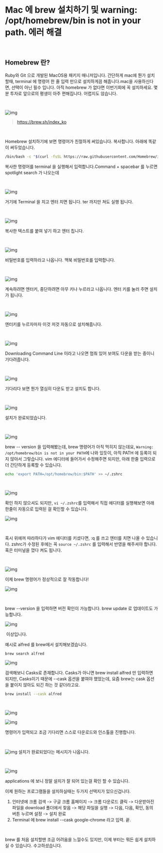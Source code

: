 # Mac 에 brew 설치하기 및 warning: /opt/homebrew/bin is not in your path. 에러 해결

​	

## Homebrew 란?

Ruby와 Git 으로 개발된 MacOS용 패키지 매니저입니다.
간단하게 mac에 뭔가 설치할때, terminal 에 명령어 한 줄 입력 만으로 설치하게끔 해줍니다.mac을 사용하신다면, 선택이 아닌 필수 입니다. 아직 homebrew 가 없다면 이번기회에 꼭 설치하세요. 몇분 투자로 앞으로의 평생이 아주 편해집니다. 어렵지도 않습니다.

​	

![img](https://raw.githubusercontent.com/Shane-Park/markdownBlog/master/OS/mac/brew.assets/img.png)

> https://brew.sh/index_ko

​	

Homebrew 설치하기에 보면 명령어가 친절하게 써있습니다. 복사합니다. 아래에 똑같이 써두었습니다. 

```zsh
/bin/bash -c "$(curl -fsSL https://raw.githubusercontent.com/Homebrew/install/HEAD/install.sh)"
```


복사한 명령어를 terminal 을 실행해서 입력합니다.Command + spacebar 를 누르면 spotlight search 가 나오는데

​	

![img](https://raw.githubusercontent.com/Shane-Park/markdownBlog/master/OS/mac/brew.assets/img-20211024112929369.png)

거기에 Terminal 을 치고 엔터 치면 됩니다. ter 까지만 쳐도 실행 됩니다.

​	

![img](https://raw.githubusercontent.com/Shane-Park/markdownBlog/master/OS/mac/brew.assets/img-20211024112948321.png)

복사한 텍스트를 붙여 넣기 하고 엔터 칩니다.

​		

![img](https://raw.githubusercontent.com/Shane-Park/markdownBlog/master/OS/mac/brew.assets/img-20211024112948342.png)

비밀번호를 입력하라고 나옵니다. 맥북 비밀번호를 입력합니다.

​	

![img](https://raw.githubusercontent.com/Shane-Park/markdownBlog/master/OS/mac/brew.assets/img-20211024112948364.png)

계속하려면 엔터키, 중단하려면 아무 키나 누르라고 나옵니다. 엔터 키를 눌러 주면 설치가 됩니다.

​	

![img](https://raw.githubusercontent.com/Shane-Park/markdownBlog/master/OS/mac/brew.assets/img-20211024112948396.png)

엔터키를 누르자마자 이것 저것 자동으로 설치해줍니다.

​	

![img](https://raw.githubusercontent.com/Shane-Park/markdownBlog/master/OS/mac/brew.assets/img-20211024112948377.png)

Downloading Command Line 이라고 나오면 멈춰 있어 보여도 다운을 받는 중이니 기다려줍니다.

​	

![img](https://raw.githubusercontent.com/Shane-Park/markdownBlog/master/OS/mac/brew.assets/img-20211024112948384.png)

기다리다 보면 뭔가 열심히 다운도 받고 설치도 합니다.

​	

![img](https://raw.githubusercontent.com/Shane-Park/markdownBlog/master/OS/mac/brew.assets/img-20211024112948370.png)

설치가 완료되었습니다.

​	

![img](https://raw.githubusercontent.com/Shane-Park/markdownBlog/master/OS/mac/brew.assets/img-20211024112948375.png)



brew -- version 을 입력해봤는데, brew 명령어가 아직 먹히지 않는데요,
`Warning: /opt/homebrew/bin is not in your PATH`에 나와 있듯이, 아직 PATH 에 등록이 되지 않아서 그렇습니다.
vim 에디터에 들어가서 수정해주면 되지만, 아래 한줄 입력으로 더 간단하게 등록할 수 있습니다.

```zsh
echo 'export PATH=/opt/homebrew/bin:$PATH' >> ~/.zshrc
```

​	

![img](https://raw.githubusercontent.com/Shane-Park/markdownBlog/master/OS/mac/brew.assets/img-20211024112948370-5042588.png)




확인 하지 않으셔도 되지만, `vi ~/.zshrc`를 입력해서 직접 에디터를 실행해보면 아래 한줄이 자동으로 입력된 걸 확인할 수 있습니다.

![img](https://raw.githubusercontent.com/Shane-Park/markdownBlog/master/OS/mac/brew.assets/img-20211024112948382.png)

​	

혹시 위에꺼 따라하다가 vim 에디터를 키셨다면, :q 를 쓰고 엔터를 치면 나올 수 있습니다.
zshrc가 수정된 후에는 꼭 `source ~/.zshrc` 를 입력해서 반영을 해주셔야 합니다. 혹은 터미널을 껐다 켜도 됩니다.

​	

![img](https://raw.githubusercontent.com/Shane-Park/markdownBlog/master/OS/mac/brew.assets/img-20211024112948427.png)



이제 brew 명령어가 정상적으로 잘 작동합니다!

![img](https://raw.githubusercontent.com/Shane-Park/markdownBlog/master/OS/mac/brew.assets/img-20211024112948452.png)

​	

brew --version 을 입력하면 버전 확인이 가능합니다.
brew update 로 업데이트도 가능합니다.

![img](https://raw.githubusercontent.com/Shane-Park/markdownBlog/master/OS/mac/brew.assets/img-20211024112948445.png)

​	이상입니다.

예시로 alfred 를 brew에서 설치해보겠습니다.

```zsh
brew search alfred
```

![img](https://raw.githubusercontent.com/Shane-Park/markdownBlog/master/OS/mac/brew.assets/img-20211024112948447.png)

검색해보니 Casks로 존재합니다. Casks가 아니면 brew install alfred 만 입력하면 되지만, Casks이기 때문에 --cask 옵션을 붙여야 했었는데, 요즘 brew는 cask 옵션을 붙이지 않아도 되긴 하는 것 같더라고요.

```zsh
brew install --cask alfred
```

​	

![img](https://raw.githubusercontent.com/Shane-Park/markdownBlog/master/OS/mac/brew.assets/img-20211024112948411.png)

![img](https://raw.githubusercontent.com/Shane-Park/markdownBlog/master/OS/mac/brew.assets/img-20211024112948420.png)

명령어가 입력되고 조금 기다리면 스스로 다운로드와 인스톨을 진행합니다.

​	

![img](https://raw.githubusercontent.com/Shane-Park/markdownBlog/master/OS/mac/brew.assets/img-20211024112948481.png)
설치가 완료되었다는 메시지가 나옵니다.

​	

![img](https://raw.githubusercontent.com/Shane-Park/markdownBlog/master/OS/mac/brew.assets/img-20211024112948490.png)


applications 에 보니 정말 설치가 잘 되어 있는걸 확인 할 수 있습니다.

이제 원하는 프로그램들을 설치하실때는 두가지 선택지가 있으신겁니다.

1. 인터넷에 크롬 검색 -> 구글 크롬 홈페이지 -> 크롬 다운로드 클릭 -> 다운받아진 파일을 download 폴더에서 찾음 -> 해당 파일을 실행 -> 다음, 다음, 확인, 동의 버튼 누르며 설정 -> 설치 완료
2. Terminal 에 brew install --cask google-chrome 라고 입력. 끝. 



​	

brew 를 처음 설치할땐 조금 어려움을 느낄수도 있지만, 이제 부터는 뭐든 쉽게 설치하실 수 있습니다. 수고하셨습니다.

​	
